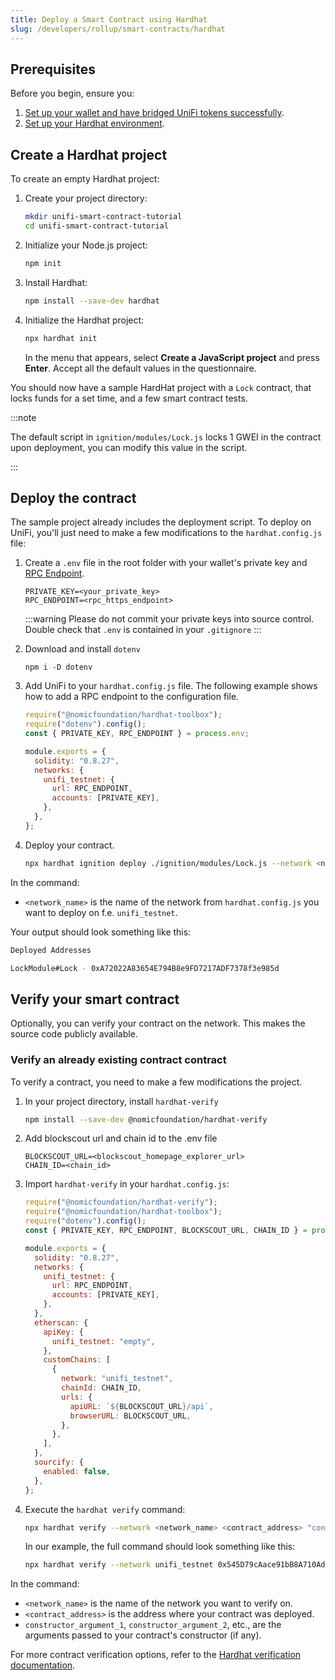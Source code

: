 ```yaml
---
title: Deploy a Smart Contract using Hardhat
slug: /developers/rollup/smart-contracts/hardhat
---
```


## Prerequisites

Before you begin, ensure you:

1. [Set up your wallet and have bridged UniFi tokens successfully](../../../unifi-rollup-move-funds.md).
2. [Set up your Hardhat environment](https://hardhat.org/tutorial/setting-up-the-environment#2.-setting-up-the-environment).

## Create a Hardhat project
To create an empty Hardhat project:

1. Create your project directory:

   ```bash
   mkdir unifi-smart-contract-tutorial
   cd unifi-smart-contract-tutorial
   ```

2. Initialize your Node.js project:

   ```bash
   npm init
   ```

3. Install Hardhat:

   ```bash
   npm install --save-dev hardhat
   ```

4. Initialize the Hardhat project:

   ```bash
   npx hardhat init
   ```

   In the menu that appears, select **Create a JavaScript project** and press **Enter**. Accept all
   the default values in the questionnaire.

You should now have a sample HardHat project with a `Lock` contract, that locks funds for a set time, and a few smart contract tests.

:::note

The default script in `ignition/modules/Lock.js` locks 1 GWEI in the contract upon deployment, you can modify this
value in the script.

:::

## Deploy the contract
The sample project already includes the deployment script. To deploy on UniFi, you'll just need to make
a few modifications to the `hardhat.config.js` file:

1. Create a `.env` file in the root folder with your wallet's private key and [RPC Endpoint](../../reference/rpc-endpoints.md).

   ```
   PRIVATE_KEY=<your_private_key>
   RPC_ENDPOINT=<rpc_https_endpoint>
   ```

   :::warning
   Please do not commit your private keys into source control. Double check that `.env` is contained in your `.gitignore`
   :::

2. Download and install `dotenv`

   ```
   npm i -D dotenv
   ```

3. Add UniFi to your `hardhat.config.js` file. The following example shows how to add a RPC endpoint to the configuration file.

   ```javascript
   require("@nomicfoundation/hardhat-toolbox");
   require("dotenv").config();
   const { PRIVATE_KEY, RPC_ENDPOINT } = process.env;

   module.exports = {
     solidity: "0.8.27",
     networks: {
       unifi_testnet: {
         url: RPC_ENDPOINT,
         accounts: [PRIVATE_KEY],
       },
     },
   };
   ```

4. Deploy your contract.

   ```bash
   npx hardhat ignition deploy ./ignition/modules/Lock.js --network <network_name>
   ```

In the command:

- `<network_name>` is the name of the network from `hardhat.config.js` you want to deploy on f.e. `unifi_testnet`.

Your output should look something like this:

```bash
Deployed Addresses

LockModule#Lock - 0xA72022A83654E794B8e9FD7217ADF7378f3e985d
```

## Verify your smart contract
Optionally, you can verify your contract on the network. This makes the source code publicly available.

### Verify an already existing contract contract
To verify a contract, you need to make a few modifications the project.

1. In your project directory, install `hardhat-verify`
   ```bash
   npm install --save-dev @nomicfoundation/hardhat-verify
   ```
2. Add blockscout url and chain id to the .env file
   ```
   BLOCKSCOUT_URL=<blockscout_homepage_explorer_url>
   CHAIN_ID=<chain_id>
   ```
3. Import `hardhat-verify` in your `hardhat.config.js`:

   ```javascript
   require("@nomicfoundation/hardhat-verify");
   require("@nomicfoundation/hardhat-toolbox");
   require("dotenv").config();
   const { PRIVATE_KEY, RPC_ENDPOINT, BLOCKSCOUT_URL, CHAIN_ID } = process.env;

   module.exports = {
     solidity: "0.8.27",
     networks: {
       unifi_testnet: {
         url: RPC_ENDPOINT,
         accounts: [PRIVATE_KEY],
       },
     },
     etherscan: {
       apiKey: {
         unifi_testnet: "empty",
       },
       customChains: [
         {
           network: "unifi_testnet",
           chainId: CHAIN_ID,
           urls: {
             apiURL: `${BLOCKSCOUT_URL}/api`,
             browserURL: BLOCKSCOUT_URL,
           },
         },
       ],
     },
     sourcify: {
       enabled: false,
     },
   };
   ```

4. Execute the `hardhat verify` command:

   ```bash
   npx hardhat verify --network <network_name> <contract_address> "constructor_argument_1" "constructor_argument_2" ...
   ```

   In our example, the full command should look something like this:

   ```bash
   npx hardhat verify --network unifi_testnet 0x545D79cAace91bB8A710Ad2ee4e50B01d87bB6Ff 123456
   ```

In the command:

- `<network_name>` is the name of the network you want to verify on.
- `<contract_address>` is the address where your contract was deployed.
- `constructor_argument_1`, `constructor_argument_2`, etc., are the arguments passed to your contract's constructor (if any).

For more contract verification options, refer to the [Hardhat verification documentation](https://hardhat.org/plugins/nomiclabs-hardhat-etherscan.html).
